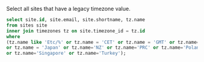
Select all sites that have a legacy timezone value. 

```sql
select site.id, site.email, site.shortname, tz.name
from sites site
inner join timezones tz on site.timezone_id = tz.id
where 
(tz.name like 'Etc/%' or tz.name = 'CET' or tz.name = 'GMT' or tz.name='Israel' 
or tz.name = 'Japan' or tz.name='NZ' or tz.name='PRC' or tz.name='Poland'
or tz.name='Singapore' or tz.name='Turkey'); 
```
